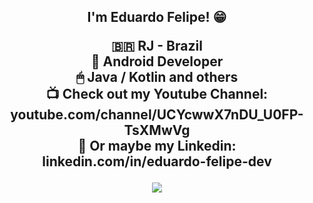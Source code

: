 <h2 align="center">I'm Eduardo Felipe! 😁</p>

🇧🇷 RJ - Brazil  
📱 Android Developer   
🖱 Java / Kotlin and others  
📺 Check out my Youtube Channel: youtube.com/channel/UCYcwwX7nDU_U0FP-TsXMwVg  
🏢 Or maybe my Linkedin: linkedin.com/in/eduardo-felipe-dev  

![](https://komarev.com/ghpvc/?username=edufelip)
